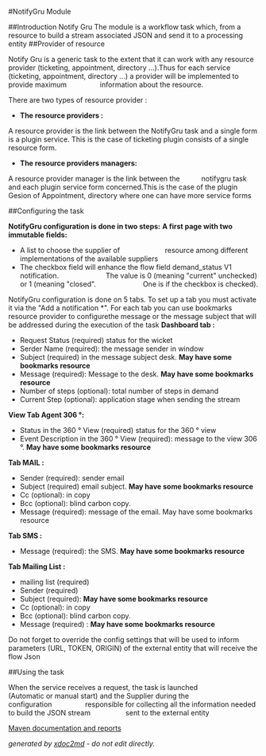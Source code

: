 
#NotifyGru Module

##Introduction
Notify Gru The module is a workflow task which, from a resource to build a stream associated JSON and send it to a processing entity
##Provider of resource

Notify Gru is a generic task to the extent that it can work with any resource provider (ticketing, appointment, directory ...).Thus for each service (ticketing, appointment, directory ...) a provider will be implemented to provide maximum                 information about the resource.

There are two types of resource provider :


 
*  **The resource providers :** 

A resource provider is the link between the NotifyGru task and a single form is a plugin service. This is the case of ticketing plugin consists of a single resource form.
*  **The resource providers managers:** 

A resource provider manager is the link between the           notifygru task and each plugin service form concerned.This is the case of the plugin Gesion of Appointment, directory where one can have more service forms


##Configuring the task

 **NotifyGru configuration is done in two steps:** 
 **A first page with two immutable fields:** 
 
* A list to choose the supplier of                       resource among different implementations of the available suppliers
* The checkbox field will enhance the flow field demand_status V1 notification.                        The value is 0 (meaning "current" unchecked) or 1 (meaning "closed".                        One is if the checkbox is checked).

NotifyGru configuration is done on 5 tabs. To set up a tab you must activate it via the "Add a notification *". For each tab you can use bookmarks resource provider to configurethe message or the message subject that will be addressed during the execution of the task
 **Dashboard tab :** 
 
* Request Status (required) status for the wicket
* Serder Name (required): the message sender in window
* Subject (required) in the message subject desk. **May have some bookmarks resource** 
* Message (required): Message to the desk. **May have some bookmarks resource** 
* Number of steps (optional): total number of steps in demand
* Current Step (optional): application stage when sending the stream


 **View Tab Agent 306 °:** 
 
* Status in the 360 ° View (required) status for the 360 ° view
* Event Description in the 360 ° View (required): message to the view 306 °. **May have some bookmarks resource** 


 **Tab MAIL :** 
 
* Sender (required): sender email
* Subject (required) email subject. **May have some bookmarks resource** 
* Cc (optional): in copy
* Bcc (optional): blind carbon copy.
* Message (required): message of the email. May have some bookmarks resource


 **Tab SMS :** 
 
* Message (required): the SMS. **May have some bookmarks resource** 


 **Tab Mailing List :** 
 
* mailing list (required)
* Sender (required)
* Subject (required): **May have some bookmarks resource** 
* Cc (optional): in copy
* Bcc (optional): blind carbon copy.
* Message (required) : **May have some bookmarks resource** 



Do not forget to override the config settings that will be used to inform parameters (URL, TOKEN, ORIGIN) of the external entity that will receive the flow Json

##Using the task

When the service receives a request, the task is launched                  (Automatic or manual start) and the Supplier during the configuration                 responsible for collecting all the information needed to build the JSON stream                  sent to the external entity


[Maven documentation and reports](http://dev.lutece.paris.fr/plugins/module-workflow-notifygru/)



 *generated by [xdoc2md](https://github.com/lutece-platform/tools-maven-xdoc2md-plugin) - do not edit directly.*